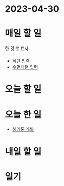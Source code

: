 # 2023-04-30

# 매일 할 일 
한 것  ☑️ 표시. 
* [식단 입력  ](../../projects/routine/meals/2023-04)
* [수면패턴 입력 ](../../projects/routine/sleeping-pattern/2023-04)

# 오늘 할 일


# 오늘 한 일

* [해커톤 개발](../../projects/archive/discontinued/gdsc-hackathon-2023/roadmap)

# 내일 할 일

# 일기